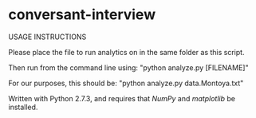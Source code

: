 # conversant-interview

USAGE INSTRUCTIONS

Please place the file to run analytics on in the same folder as this script.

Then run from the command line using: "python analyze.py [FILENAME]"

For our purposes, this should be: "python analyze.py data.Montoya.txt"

Written with Python 2.7.3, and requires that *NumPy* and *matplotlib* be installed.
